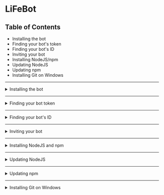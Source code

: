 # LiFeBot

## Table of Contents

- Installing the bot
- Finding your bot's token
- Finding your bot's ID
- Inviting your bot
- Installing NodeJS/npm
- Updating NodeJS
- Updating npm
- Installing Git on Windows

---

<details>
<summary>
Installing the bot
</summary>
<br>

Before you follow this, make sure you use NodeJS version 16.9.0 or higher and npm version 8 or higher. You can check the versions of both by running `npm version` in your command line

- Grab the [latest release](https://github.com/LIFEDEVELOPMENT/LiFeBot.js/releases) and unzip it
- In the command line, navigate into the unzipped folder
- Run `npm install`
- Run `echo "BOT_TOKEN=<YOUR TOKEN>" >> .env ; echo "CLIENTID=<YOUR CLIENT ID>" >> .env`
- Run `node deploy-commands.js`
- Run `node LiFeBot.js`
</details>

---

<details>
<summary>
Finding your bot token
</summary>
<br>

- Go tho the [Discord developer portal](https://discord.com/developers/applications)
- Click on `New Application`, give your bot a name and click on `Create`
- On the left side, click on `Bot`
- Click on `Add Bot`
- Now, you should see a new `Build-A-Bot` section. In the `Token` subsection of this, click on `Copy`

NOTE: Do NOT share this token with anyone!

</details>

---

<details>
<summary>
Finding your bot's ID
</summary>
<br>

Make sure that you share a server with the bot you created. If this is not the case, go to the Invite section of this tutorial.

- Enable the developer mode in Discord. Go to Settings > Advanced and enable it there
- Right click the bot in the server list
- Click on `Copy ID`
</details>

---

<details>
<summary>
Inviting your bot
</summary>
<br>
Make sure that you have already created a bot application. If not, follow the steps under 'Finding your bot's token'.

- Go to the [Discord developer portal](https://discord.com/developers/applications) and click on your application (bot)
- On the left side, click on `OAuth2` -> `URL Generator`
- Select `bot` and `application.commands`
- In the `Bot Permissions` section, select `Administrator`
- Scroll down to the bottom of the page and click on `Copy`
- Now paste the copied url into a new tab and add the bot to your server
</details>

---

<details>
<summary>
Installing NodeJS and npm
</summary>
<details>
<summary>
Windows and macOS
</summary>
<br>

- Go to the [NodeJS website](https://nodejs.org/en/) and download the current version
- Install the downloaded file. This installation includes npm
</details>
<details>
<summary>
Linux
</summary>
<br>

- Update Linux
  `sudo apt-get update -y`
- Download node with curl
  `curl -sL https://deb.nodesource.com/setup_16.x | sudo bash -`
  (change the 16 to a different version if you wish to install a version of node that is not v16)
- Install node
  `sudo apt install nodejs`
- Verify installation
`node -v`
</details>
</details>

---

<details>
<summary>
Updating NodeJS
</summary>
<br>

If you have an older version of NodeJS you can update it.
If you are on a Windows machine, use all commands without a sudo and execute the terminal with administrator permissions.

- `npm cache clean -f`
- `sudo npm install -g n`
- `sudo n latest`
</details>

---

<details>
<summary>
Updating npm
</summary>
<details>
<summary>
macOS and Linux
</summary>
<br>

- `sudo npm install -g npm@latest`
</details>

For Windows, please follow the [official npm guide for Windows](https://docs.npmjs.com/try-the-latest-stable-version-of-npm#upgrading-on-windows)

</details>

---

<details>
<summary>
Installing Git on Windows
</summary>
<br>

- Head to the [official git website](https://git-scm.com/download/win) to download the Windows installer
- Install the downloaded file
- Start the git bash terminal instead of cmd and use it to perform git commands
</details>
